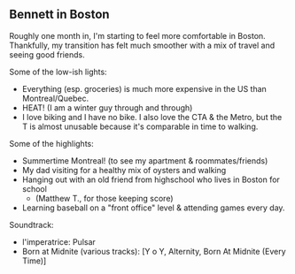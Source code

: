 ## Bennett in Boston

Roughly one month in, I'm starting to feel more comfortable in Boston. Thankfully, my transition has felt much smoother with a mix of travel and seeing good friends.

Some of the low-ish lights:

- Everything (esp. groceries) is much more expensive in the US than Montreal/Quebec.
- HEAT! (I am a winter guy through and through)
- I love biking and I have no bike. I also love the CTA & the Metro, but the T is almost unusable because it's comparable in time to walking.

Some of the highlights:

- Summertime Montreal! (to see my apartment & roommates/friends)
- My dad visiting for a healthy mix of oysters and walking
- Hanging out with an old friend from highschool who lives in Boston for school
  - (Matthew T., for those keeping score)
- Learning baseball on a "front office" level & attending games every day.

Soundtrack:

- l'imperatrice: Pulsar
- Born at Midnite (various tracks): [Y o Y, Alternity, Born At Midnite (Every Time)]
